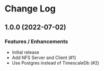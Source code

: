 # Change Log

## 1.0.0 (2022-07-02)

### Features / Enhancements

- Initial release
- Add NFS Server and Client (#1)
- Use Postgres instead of TimescaleDb (#2)
